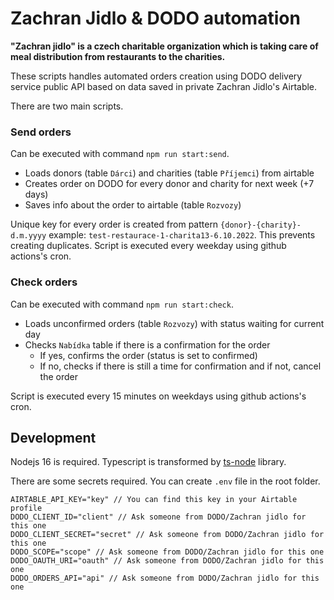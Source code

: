 # Zachran Jidlo & DODO automation
**"Zachran jidlo" is a czech charitable organization which is taking care of meal distribution from restaurants to the charities.**

These scripts handles automated orders creation using DODO delivery service public API based on data saved in private Zachran Jidlo's Airtable.

There are two main scripts.
### Send orders
Can be executed with command `npm run start:send`.

- Loads donors (table `Dárci`) and charities (table `Příjemci`) from airtable
- Creates order on DODO for every donor and charity for next week (+7 days)
- Saves info about the order to airtable (table `Rozvozy`)

Unique key for every order is created from pattern `{donor}-{charity}-d.m.yyyy` example: `test-restaurace-1-charita13-6.10.2022`. This prevents creating duplicates. Script is executed every weekday using github actions's cron.

### Check orders
Can be executed with command `npm run start:check`.

- Loads unconfirmed orders (table `Rozvozy`) with status waiting for current day
- Checks `Nabídka` table if there is a confirmation for the order
  - If yes, confirms the order (status is set to confirmed)
  - If no, checks if there is still a time for confirmation and if not, cancel the order

Script is executed every 15 minutes on weekdays using github actions's cron.

## Development
Nodejs 16 is required. Typescript is transformed by [ts-node](https://www.npmjs.com/package/ts-node) library.

There are some secrets required. You can create `.env` file in the root folder.
```
AIRTABLE_API_KEY="key" // You can find this key in your Airtable profile
DODO_CLIENT_ID="client" // Ask someone from DODO/Zachran jidlo for this one
DODO_CLIENT_SECRET="secret" // Ask someone from DODO/Zachran jidlo for this one
DODO_SCOPE="scope" // Ask someone from DODO/Zachran jidlo for this one
DODO_OAUTH_URI="oauth" // Ask someone from DODO/Zachran jidlo for this one
DODO_ORDERS_API="api" // Ask someone from DODO/Zachran jidlo for this one
```

